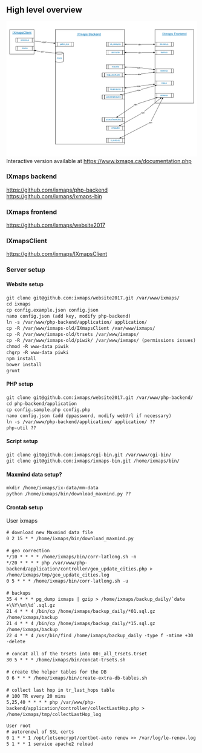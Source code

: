 ## High level overview

![IXmaps stack overview](./assets/imgs/stack-overview.png)
Interactive version available at https://www.ixmaps.ca/documentation.php

### IXmaps backend
https://github.com/ixmaps/php-backend  
https://github.com/ixmaps/ixmaps-bin

### IXmaps frontend
https://github.com/ixmaps/website2017

### IXmapsClient
https://github.com/ixmaps/IXmapsClient

### Server setup
#### Website setup
```
git clone git@github.com:ixmaps/website2017.git /var/www/ixmaps/
cd ixmaps
cp config.example.json config.json
nano config.json (add key, modify php-backend)
ln -s /var/www/php-backend/application/ application/
cp -R /var/www/ixmaps-old/IXmapsClient /var/www/ixmaps/
cp -R /var/www/ixmaps-old/trsets /var/www/ixmaps/
cp -R /var/www/ixmaps-old/piwik/ /var/www/ixmaps/ (permissions issues)
chmod -R www-data piwik
chgrp -R www-data piwki
npm install
bower install
grunt
```

#### PHP setup
```
git clone git@github.com:ixmaps/website2017.git /var/www/php-backend/
cd php-backend/application
cp config.sample.php config.php
nano config.json (add dppassword, modify webUrl if necessary)
ln -s /var/www/php-backend/application/ application/ ??
php-util ??
```

#### Script setup
```
git clone git@github.com:ixmaps/cgi-bin.git /var/www/cgi-bin/
git clone git@github.com:ixmaps/ixmaps-bin.git /home/ixmaps/bin/
```

#### Maxmind data setup?
```
mkdir /home/ixmaps/ix-data/mm-data
python /home/ixmaps/bin/download_maxmind.py ??
```

#### Crontab setup  
User ixmaps
```
# download new Maxmind data file
0 2 15 * * /home/ixmaps/bin/download_maxmind.py

# geo correction 
*/10 * * * * /home/ixmaps/bin/corr-latlong.sh -n
*/20 * * * * php /var/www/php-backend/application/controller/geo_update_cities.php > /home/ixmaps/tmp/geo_update_cities.log
0 5 * * * /home/ixmaps/bin/corr-latlong.sh -u

# backups
35 4 * * * pg_dump ixmaps | gzip > /home/ixmaps/backup_daily/`date +\%Y\%m\%d`.sql.gz
21 4 * * 4 /bin/cp /home/ixmaps/backup_daily/*01.sql.gz /home/ixmaps/backup
21 4 * * 4 /bin/cp /home/ixmaps/backup_daily/*15.sql.gz /home/ixmaps/backup
22 4 * * 4 /usr/bin/find /home/ixmaps/backup_daily -type f -mtime +30 -delete

# concat all of the trsets into 00:_all_trsets.trset
30 5 * * * /home/ixmaps/bin/concat-trsets.sh

# create the helper tables for the DB
0 6 * * * /home/ixmaps/bin/create-extra-db-tables.sh

# collect last hop in tr_last_hops table
# 100 TR every 20 mins
5,25,40 * * * * php /var/www/php-backend/application/controller/collectLastHop.php > /home/ixmaps/tmp/collectLastHop_log
```
```
User root
# autorenewl of SSL certs
0 1 * * 1 /opt/letsencrypt/certbot-auto renew >> /var/log/le-renew.log
5 1 * * 1 service apache2 reload
```

